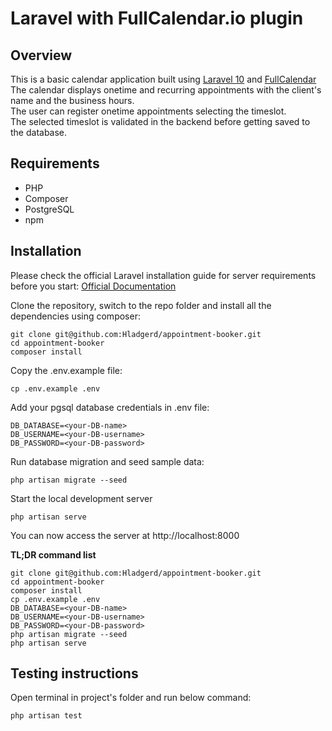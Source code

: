 # Laravel with FullCalendar.io plugin

## Overview
This is a basic calendar application built using [Laravel 10](https://laravel.com/) and [FullCalendar](https://fullcalendar.io)  
The calendar displays onetime and recurring appointments with the client's name and the business hours.  
The user can register onetime appointments selecting the timeslot.  
The selected timeslot is validated in the backend before getting saved to the database.

## Requirements

- PHP
- Composer
- PostgreSQL
- npm


## Installation

Please check the official Laravel installation guide for server requirements before you start: [Official Documentation](https://laravel.com/docs/10.x)

Clone the repository, switch to the repo folder and install all the dependencies using composer:
```
git clone git@github.com:Hladgerd/appointment-booker.git
cd appointment-booker
composer install
```

Copy the .env.example file:
```
cp .env.example .env
```

Add your pgsql database credentials in .env file:
```
DB_DATABASE=<your-DB-name>
DB_USERNAME=<your-DB-username>
DB_PASSWORD=<your-DB-password>
```

Run database migration and seed sample data:
```
php artisan migrate --seed
```

Start the local development server
```
php artisan serve
```
You can now access the server at http://localhost:8000

**TL;DR command list**
```
git clone git@github.com:Hladgerd/appointment-booker.git
cd appointment-booker
composer install
cp .env.example .env
DB_DATABASE=<your-DB-name>
DB_USERNAME=<your-DB-username>
DB_PASSWORD=<your-DB-password>
php artisan migrate --seed
php artisan serve
```

## Testing instructions
Open terminal in project's folder and run below command:
```
php artisan test
```
